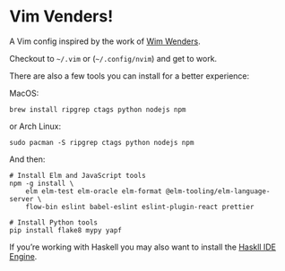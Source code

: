 # Vim Venders!

A Vim config inspired by the work of [Wim Wenders][wim].

Checkout to `~/.vim` or (`~/.config/nvim`) and get to work.

There are also a few tools you can install for a better experience:

MacOS:

    brew install ripgrep ctags python nodejs npm

or Arch Linux:

    sudo pacman -S ripgrep ctags python nodejs npm

And then:

    # Install Elm and JavaScript tools
    npm -g install \
        elm elm-test elm-oracle elm-format @elm-tooling/elm-language-server \
        flow-bin eslint babel-eslint eslint-plugin-react prettier

    # Install Python tools
    pip install flake8 mypy yapf

If you’re working with Haskell you may also want to install the
[Haskll IDE Engine][hie].


[wim]: https://en.wikipedia.org/wiki/Wim_Wenders
[hie]: https://github.com/haskell/haskell-ide-engine

